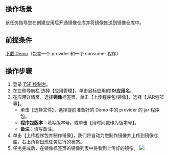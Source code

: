 ## 操作场景

该任务指导您在创建应用后开通镜像仓库并将镜像推送到镜像仓库中。

## 前提条件

[下载 Demo](https://tsf-doc-attachment-1300555551.cos.ap-guangzhou.myqcloud.com/%E5%85%AC%E6%9C%89%E4%BA%91/%E5%BF%AB%E9%80%9F%E5%85%A5%E9%97%A8/demo-tsf-rongqi.zip)（包含一个 provider 和一个 consumer 程序）

## 操作步骤

1. 登录 [TSF 控制台](https://console.cloud.tencent.com/tsf/index)。
2. 在左侧导航栏 选择【应用管理】，单击目标应用的**ID/应用名**。
3. 在应用详情页，选择**镜像**标签页，单击【上传程序包/镜像】，选择【JAR包部署】。
   - 单击【选择文件】，选择提前准备好的 Demo 中的 provider 的 jar 程序包。
   - **程序包版本**：填写版本号，或单击【用时间戳作为版本号】。
   - **备注**：填写备注。
4. 单击【上传程序包并制作镜像】，我们将自动为您制作镜像并上传到镜像仓库，右上角将出现任务进行的状态。
5. 任务完成后，在镜像标签页的镜像列表中将看到上传好的镜像。
   ![](https://main.qcloudimg.com/raw/02d518193cd2ccd3d341e385a0c48425.png)

